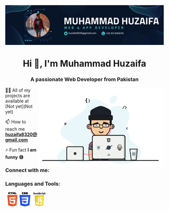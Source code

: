 <img src="img/Banner1.png" alt="">
<h1 align="center">Hi 👋, I'm Muhammad Huzaifa</h1>
<h3 align="center">A passionate Web Developer from Pakistan</h3>
<img align="right" alt="huzaifa8320" width="400" src="./img/Image.gif"
🔭 I’m currently working on [Pet Care clone](https://huzaifa8320.github.io/Pet-Care-Assignment-No-11/)

👨‍💻 All of my projects are available at [Not yet](Not yet)

📫 How to reach me **huzaifa8320@gmail.com**

⚡ Fun fact **I am funny 😅**

<h3 align="left">Connect with me:</h3>
<p align="left">
</p>

<h3 align="left">Languages and Tools:</h3>
<p align="left"><img src="./img/html.png"  width="45" height="45"/><img src="img/css.png" width="35" height="45"/> <img src="img/java.png"  width="45" height="45"/></p>

